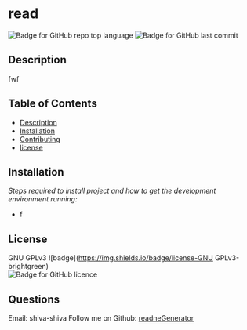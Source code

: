 
# read

   ![Badge for GitHub repo top language](https://img.shields.io/github/languages/top/readneGenerator/readmeGenerator?style=flat&logo=appveyor) ![Badge for GitHub last commit](https://img.shields.io/github/last-commit/readneGenerator/readmeGenerator?style=flat&logo=appveyor)
   


   ## Description 
   fwf

  ## Table of Contents
* [Description](#Description)
* [Installation](#installation)
* [Contributing](#contributing )
* [license](#license)
## Installation
*Steps required to install project and how to get the development environment running:*
* f
      
## License
GNU GPLv3
      ![badge](https://img.shields.io/badge/license-GNU GPLv3-brightgreen)<br />
       ![Badge for GitHub licence](https://img.shields.io/github/license/readneGenerator/readmeGenerator?style=flat&logo=appveyor)
      
## Questions
Email: shiva-shiva 
Follow me on Github: [readneGenerator](http://github.com/readneGenerator)